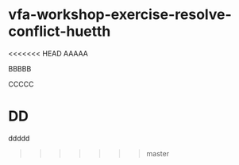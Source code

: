# vfa-workshop-exercise-resolve-conflict-huetth
<<<<<<< HEAD
AAAAA

BBBBB

CCCCC

DD
=======

ddddd
>>>>>>> master
